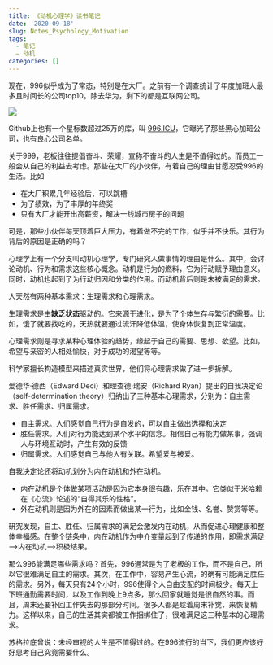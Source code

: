 ```yaml
---
title: 《动机心理学》读书笔记
date: '2020-09-18'
slug: Notes_Psychology_Motivation
tags:
  - 笔记
  — 动机
categories: []
---
```


现在，996似乎成为了常态，特别是在大厂。之前有一个调查统计了年度加班人最多且时间长的公司top10。除去华为，剩下的都是互联网公司。

![](https://i.loli.net/2020/09/18/3BufoK6EhFiIWck.jpg)

Github上也有一个星标数超过25万的库，叫 [996.ICU](https://github.com/996icu/996.ICU/blob/master/README_CN.md)，它曝光了那些黑心加班公司，也有良心公司名单。

关于999，老板往往提倡奋斗、荣耀，宣称不奋斗的人生是不值得过的。而员工一般会从自己的利益去考虑。那些在大厂的小伙伴，有着自己的理由甘愿忍受996的生活。比如

* 在大厂积累几年经验后，可以跳槽
* 为了绩效，为了丰厚的年终奖
* 只有大厂才能开出高薪资，解决一线城市房子的问题

可是，那些小伙伴每天顶着巨大压力，有着做不完的工作，似乎并不快乐。其行为背后的原因是正确的吗？

心理学上有一个分支叫动机心理学，专门研究人做事情的理由是什么。其中，会讨论动机、行为和需求这些核心概念。动机是行为的燃料，它为行动赋予理由意义。同时，动机也起到了为行动归因和分类的作用。而动机背后则是未被满足的需求。

人天然有两种基本需求：生理需求和心理需求。

生理需求是由**缺乏状态**驱动的。它来源于进化，是为了个体生存与繁衍的需要。比如，饿了就要找吃的，天热就要通过流汗降低体温，使身体恢复到正常温度。

心理需求则是寻求某种心理体验的趋势，缘起于自己的需要、思想、欲望。比如，希望与亲密的人相处愉快，对于成功的渴望等等。

科学家擅长构造模型来描述真实世界，他们将心理需求做了进一步拆解。

爱德华·德西（Edward Deci）和理查德·瑞安（Richard Ryan）提出的自我决定论（self-determination theory）归纳出了三种基本心理需求，分别为：自主需求、胜任需求、归属需求。

* 自主需求。人们感觉自己行为是自发的，可以自主做出选择和决定
* 胜任需求。人们对行为能达到某个水平的信念。相信自己有能力做某事，强调人与环境互动时，产生有效的反馈
* 归属需求。人们感觉自己与他人有关联。希望爱与被爱。

自我决定论还将动机划分为内在动机和外在动机。

* 内在动机是个体做某项活动是因为它本身很有趣，乐在其中。它类似于米哈赖在《心流》论述的“自得其乐的性格”。
* 外在动机则是因为外在的因素而做出某一行为，比如金钱、名誉、赞赏等等。

研究发现，自主、胜任、归属需求的满足会激发内在动机，从而促进心理健康和整体幸福感。在整个链条中，内在动机作为中介变量起到了传递的作用，即需求满足—>内在动机—>积极结果。

那么996能满足哪些需求吗？首先，996通常是为了老板的工作，而不是自己，所以它很难满足自主的需求。其次，在工作中，容易产生心流，的确有可能满足胜任的需求。另外，每天只有24个小时，996使得个人自由支配的时间极少。每天上下班通勤需要时间，以及工作到晚上9点多，那么回家就睡觉是很自然的事。而且，周末还要补回工作失去的那部分时间。很多人都是趁着周末补觉，来恢复精力。这样以来，自己的生活其实都被工作捆绑住了，很难满足这三种基本的心理需求。

苏格拉底曾说：未经审视的人生是不值得过的。在996流行的当下，我们更应该好好思考自己究竟需要什么。
